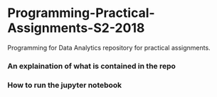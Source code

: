 # Programming-Practical-Assignments-S2-2018
Programming for Data Analytics repository for practical assignments.

### An explaination of what is contained in the repo


### How to run the jupyter notebook
